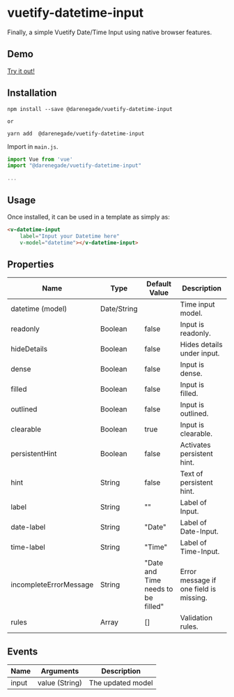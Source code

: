 # vuetify-datetime-input

Finally, a simple Vuetify Date/Time Input using native browser features.

## Demo

[Try it out!](https://darenegade.github.io/vuetify-datetime-input/)

## Installation

```shell
npm install --save @darenegade/vuetify-datetime-input

or

yarn add  @darenegade/vuetify-datetime-input
```

Import in `main.js`.
```js
import Vue from 'vue'
import "@darenegade/vuetify-datetime-input"

...
```

## Usage

Once installed, it can be used in a template as simply as:

```html
<v-datetime-input 
    label="Input your Datetime here" 
    v-model="datetime"></v-datetime-input>
```

## Properties

| Name                  | Type          | Default Value                     | Description                           |
| ----------------      | -----------   | -------------                     | ----------------------------------    |
| datetime (model)      | Date/String   |                                   | Time input model.                     |
| readonly              | Boolean       | false                             | Input is readonly.                    |
| hideDetails           | Boolean       | false                             | Hides details under input.            |
| dense                 | Boolean       | false                             | Input is dense.                       |
| filled                | Boolean       | false                             | Input is filled.                      |
| outlined              | Boolean       | false                             | Input is outlined.                    |
| clearable             | Boolean       | true                              | Input is clearable.                   |
| persistentHint        | Boolean       | false                             | Activates persistent hint.            |
| hint                  | String        | false                             | Text of persistent hint.              |
| label                 | String        | ""                                | Label of Input.                       |
| date-label            | String        | "Date"                            | Label of Date-Input.                  |
| time-label            | String        | "Time"                            | Label of Time-Input.                  |
| incompleteErrorMessage| String        | "Date and Time needs to be filled"| Error message if one field is missing.|
| rules                 | Array         | []                                | Validation rules.                     |

## Events

| Name  | Arguments           | Description             |
| ----- | ------------------- | ----------------------- |
| input | value (String) | The updated model       |